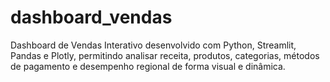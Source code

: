 # dashboard_vendas
Dashboard de Vendas Interativo desenvolvido com Python, Streamlit, Pandas e Plotly, permitindo analisar receita, produtos, categorias, métodos de pagamento e desempenho regional de forma visual e dinâmica.
